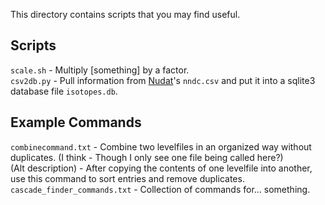 This directory contains scripts that you may find useful.

## Scripts
`scale.sh` - Multiply [something] by a factor.  
`csv2db.py` - Pull information from [Nudat](https://www.nndc.bnl.gov/nudat3/)'s `nndc.csv` and put it into a sqlite3 database file `isotopes.db`.

## Example Commands
`combinecommand.txt` - Combine two levelfiles in an organized way without duplicates. (I think - Though I only see one file being called here?)  
(Alt description) - After copying the contents of one levelfile into another, use this command to sort entries and remove duplicates.  
`cascade_finder_commands.txt` - Collection of commands for... something.